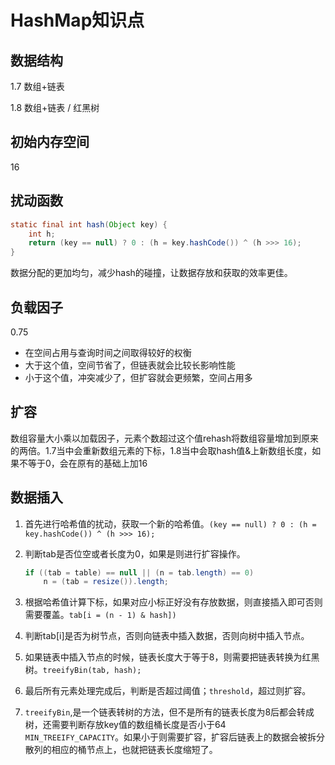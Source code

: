 # HashMap知识点

## 数据结构

1.7 数组+链表

1.8 数组+链表 / 红黑树

## 初始内存空间
16

## 扰动函数

```Java
static final int hash(Object key) {
    int h;
    return (key == null) ? 0 : (h = key.hashCode()) ^ (h >>> 16);
}

```

数据分配的更加均匀，减少hash的碰撞，让数据存放和获取的效率更佳。

## 负载因子

0.75

- 在空间占用与查询时间之间取得较好的权衡
- 大于这个值，空间节省了，但链表就会比较长影响性能
- 小于这个值，冲突减少了，但扩容就会更频繁，空间占用多

## 扩容

数组容量大小乘以加载因子，元素个数超过这个值rehash将数组容量增加到原来的两倍。1.7当中会重新数组元素的下标，1.8当中会取hash值&上新数组长度，如果不等于0，会在原有的基础上加16

## 数据插入

1. 首先进行哈希值的扰动，获取一个新的哈希值。`(key == null) ? 0 : (h = key.hashCode()) ^ (h >>> 16);`

2. 判断tab是否位空或者长度为0，如果是则进行扩容操作。

   ```Java
   if ((tab = table) == null || (n = tab.length) == 0)
       n = (tab = resize()).length;
   ```

3. 根据哈希值计算下标，如果对应小标正好没有存放数据，则直接插入即可否则需要覆盖。`tab[i = (n - 1) & hash])`

4. 判断tab[i]是否为树节点，否则向链表中插入数据，否则向树中插入节点。

5. 如果链表中插入节点的时候，链表长度大于等于8，则需要把链表转换为红黑树。`treeifyBin(tab, hash);`

6. 最后所有元素处理完成后，判断是否超过阈值；`threshold`，超过则扩容。

7. `treeifyBin`,是一个链表转树的方法，但不是所有的链表长度为8后都会转成树，还需要判断存放key值的数组桶长度是否小于64 `MIN_TREEIFY_CAPACITY`。如果小于则需要扩容，扩容后链表上的数据会被拆分散列的相应的桶节点上，也就把链表长度缩短了。




